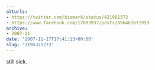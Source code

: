 ```yaml
---
alturls:
- https://twitter.com/bismark/status/421981372
- https://www.facebook.com/17803937/posts/856461671959
archive:
- 2007-11
date: '2007-11-17T17:41:13+00:00'
slug: '1195321273'
---
```


still sick.

